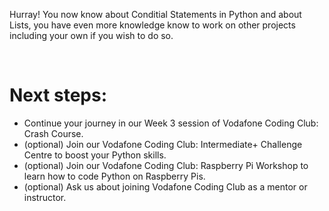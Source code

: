 Hurray! You now know about Conditial Statements in Python and about Lists, you have even more knowledge know to work on other projects including your own if you wish to do so.

</br>

# Next steps:
* Continue your journey in our Week 3 session of Vodafone Coding Club: Crash Course.
* (optional) Join our Vodafone Coding Club: Intermediate+ Challenge Centre to boost your Python skills.
* (optional) Join our Vodafone Coding Club: Raspberry Pi Workshop to learn how to code Python on Raspberry Pis.
* (optional) Ask us about joining Vodafone Coding Club as a mentor or instructor.